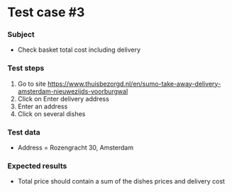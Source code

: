 # Test case #3

### Subject
* Check basket total cost including delivery

### Test steps
1. Go to site https://www.thuisbezorgd.nl/en/sumo-take-away-delivery-amsterdam-nieuwezijds-voorburgwal
2. Click on Enter delivery address
3. Enter an address 
4. Click on several dishes

### Test data
* Address = Rozengracht 30, Amsterdam

### Expected results
* Total price should contain a sum of the dishes prices and delivery cost


